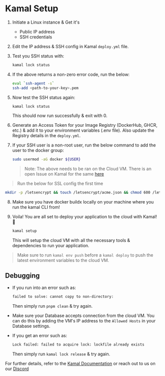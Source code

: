 # Kamal Setup

1. Initiate a Linux instance & Get it's 
   - Public IP address
   - SSH credentials

2. Edit the IP address & SSH config in Kamal `deploy.yml` file.
3. Test you SSH status with:

   ```sh
   kamal lock status
   ```

4. If the above returns a non-zero error code, run the below:

    ```sh
    eval `ssh-agent -s`
    ssh-add <path-to-your-key>.pem
    ```

5. Now test the SSH status again:

    ```sh
    kamal lock status
    ```

    This should now run successfully & exit with 0.

6. Generate an Access Token for your Image Registry (DockerHub, GHCR, etc.) & add it to your environment variables (.env file). Also update the Registry details in the `deploy.yml`.

7. If your SSH user is a non-root user, run the below command to add the user to the docker group:

    ```sh
    sudo usermod -aG docker ${USER}
    ```

    > Note: The above needs to be ran on the Cloud VM. There is an open Issue on Kamal for the same [here](https://github.com/basecamp/kamal/issues/405)

> Run the below for SSL config the first time
```sh
mkdir -p /letsencrypt && touch /letsencrypt/acme.json && chmod 600 /letsencrypt/acme.json
```

8. Make sure you have docker buildx locally on your machine where you run the kamal CLI from!

9. Voila! You are all set to deploy your application to the cloud with Kamal! 🚀

    ```sh
    kamal setup
    ```

    This will setup the cloud VM with all the necessary tools & dependencies to run your application.

> Make sure to run `kamal env push` before a `kamal deploy` to push the latest environment variables to the cloud VM.

## Debugging

- If you run into an error such as:

    ```sh
    failed to solve: cannot copy to non-directory:
    ```

    Then simply run `pnpm clean` & try again.

- Make sure your Database accepts connection from the cloud VM. You can do this by adding the VM's IP address to the `Allowed Hosts` in your Database settings.

- If you get an error such as:

    ```sh
    Lock failed: failed to acquire lock: lockfile already exists
    ```

    Then simply run `kamal lock release` & try again.

For further details, refer to the [Kamal Documentation](https://kamal-deploy.org/docs/configuration) or reach out to us on our [Discord](https://formbricks.com/discord)